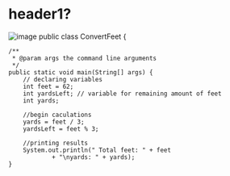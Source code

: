 # header1?
![image](https://user-images.githubusercontent.com/124476174/216801707-06994a9a-cfbf-49d8-8e4f-cd3b8673e84b.png)
public class ConvertFeet {

    /**
     * @param args the command line arguments
     */
    public static void main(String[] args) {
        // declaring variables
        int feet = 62;
        int yardsLeft; // variable for remaining amount of feet
        int yards;
        
        //begin caculations
        yards = feet / 3;
        yardsLeft = feet % 3;
        
        //printing results
        System.out.println(" Total feet: " + feet
                + "\nyards: " + yards);
    }
    

